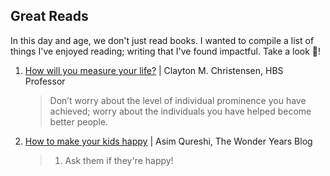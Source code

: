 ## Great Reads

In this day and age, we don't just read books. I wanted to compile a list of things I've enjoyed reading; writing that I've found impactful. Take a look :eyes:!

1. <a href="https://hbr.org/2010/07/how-will-you-measure-your-life" target="_blank">How will you measure your life?</a> | Clayton M. Christensen, HBS Professor

   > Don’t worry about the level of individual prominence you have achieved; worry about the individuals you have helped become better people.

2. <a href="https://wonderyearsschool.com/2018/01/06/how-to-make-your-kids-happy/" target="_blank">How to make your kids happy</a> | Asim Qureshi, The Wonder Years Blog

   > 1. Ask them if they're happy!
